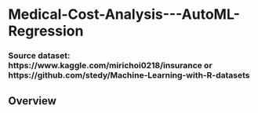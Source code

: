 # Medical-Cost-Analysis---AutoML-Regression

<h3> Source dataset: https://www.kaggle.com/mirichoi0218/insurance or https://github.com/stedy/Machine-Learning-with-R-datasets </h3>

## Overview
